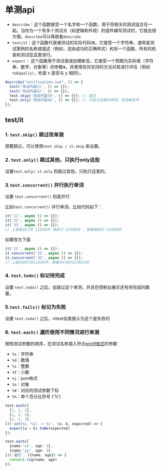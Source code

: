 # 单测api

- `describe`：这个函数接受一个名字和一个函数，用于将相关的测试组合在一起。当你为一个有多个测试点（如逻辑和外观）的组件编写测试时，它就会很方便。`describe`可以再嵌套`describe`
- `test/it`：这个函数代表被测试的实际代码块。它接受一个字符串，通常是测试案例的名称或描述（例如，渲染成功的正确样式）和另一个函数，所有的检查和测试在这里进行。
- `expect`： 这个函数用于测试值或创建断言。它接受一个预期为实际值（字符串、数字、对象等）的参数**x**，并使用任何支持的方法对其进行评估（例如`toEqual(y)`，检查 x 是否与 y 相同）。

```ts
describe("notification.vue", () => {
  test('测试内容11', () => {});
  test('测试内容22', () => {});
  test.skip('测试内容33', () => {}); // 跳过
  test.only('测试内容44', () => {}); // 只执行这里的单测，其他都走开
});
```

## test/it

### 1. `test.skip()` 跳过改单测

想要跳过，可以使用`test.skip / it.skip` 来设置。

### 2. `test.only()` 跳过其他，只执行only这些

设置`test.only/ it.only` 则跳过其他，只执行这里的。

### 3.`test.concurrent()` 并行执行单词

设置 `test.concurrent()` 则是并行

比如`test.concurrent()` 并行单测，比如代码如下：

```ts
it('11', async () => {});
it('22', async () => {});
it('33', async () => {});
// 上面是执行完 11的异步 再执行 22的异步 ，接着再执行 33的异步
```

如果改为下面

```ts
it('11', async () => {});
it.concurrent('22', async () => {});
it.concurrent('33', async () => {});
// 上面的执行完11的异步，接着并行执行22和33的
```

### 4. `test.todo()` 标记待完成

设置 `test.todo()` 之后，会跳过这个单测，并且在控制台展示还有待完成的数量。

### 5.`test.fails()` 标记为失败

设置 `test.todo()` 之后，vitest会直接认为这个是失败的

### 6. `test.each()` 遍历使用不同情况进行单测

按照测试参数的顺序，在测试名称插入符合[printf格式](https://nodejs.org/api/util.html#util_util_format_format_args)的参数

- `%s`：字符串
- `%d`：数值
- `%i`：整数
- `%f`：小数
- `%j`：json格式
- `%o`：对象
- `%#`：对应的测试参数下标
- `%%`：单个百分比符号 (‘%’)

```ts
test.each([
  [1, 1, 2],
  [1, 2, 3],
  [2, 1, 3],
])('add(%i, %i) -> %i', (a, b, expected) => {
  expect(a + b).toBe(expected)
});

test.each([
  {name:'xx', age: 2},
  {name:'yy', age: 3}
])('遍历', ({name, age}) => {
  console.log(name, age)
});
```
